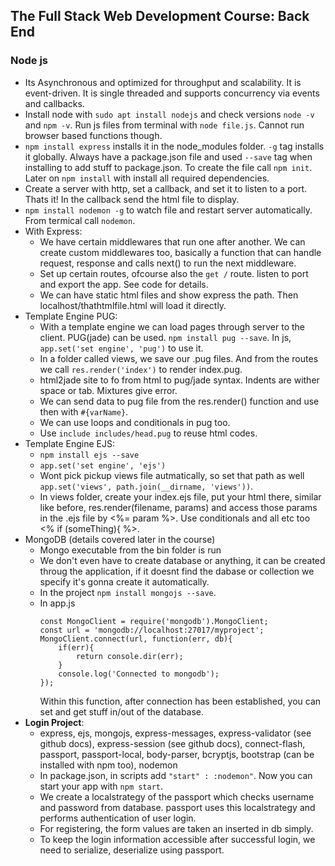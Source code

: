 ## The Full Stack Web Development Course: Back End

### Node js
- Its Asynchronous and optimized for throughput and scalability. It is event-driven. It is single threaded and supports concurrency via events and callbacks.
- Install node with `sudo apt install nodejs` and check versions `node -v` and `npm -v`. Run js files from terminal with `node file.js`. Cannot run browser based functions though.
- `npm install express` installs it in the node_modules folder. `-g` tag installs it globally. Always have a package.json file and used `--save` tag when installing to add stuff to package.json. To create the file call `npm init`. Later on `npm install` with install all required dependencies.
- Create a server with http, set a callback, and set it to listen to a port. Thats it! In the callback send the html file to display.
- `npm install nodemon -g` to watch file and restart server automatically. From termical call `nodemon`.
- With Express:
    - We have certain middlewares that run one after another. We can create custom middlewares too, basically a function that can handle request, response and calls next() to run the next middleware.
    - Set up certain routes, ofcourse also the `get /` route. listen to port and export the app. See code for details.
    - We can have static html files and show express the path. Then localhost/thathtmlfile.html will load it directly.
- Template Engine PUG:
    - With a template engine we can load pages through server to the client. PUG(jade) can be used. `npm install pug --save`. In js, `app.set('set engine', 'pug')` to use it.
    - In a folder called views, we save our .pug files. And from the routes we call `res.render('index')` to render index.pug.
    - html2jade site to fo from html to pug/jade syntax. Indents are wither space or tab. Mixtures give error.
    - We can send data to pug file from the res.render() function and use then with `#{varName}`. 
    - We can use loops and conditionals in pug too.
    - Use `include includes/head.pug` to reuse html codes.
- Template Engine EJS:
    - `npm install ejs --save`
    - `app.set('set engine', 'ejs')`
    - Wont pick pickup views file autmatically, so set that path as well `app.set('views', path.join(__dirname, 'views'))`.
    - In views folder, create your index.ejs file, put your html there, similar like before, res.render(filename, params) and access those params in the .ejs file by <%= param %>. Use conditionals and all etc too <% if (someThing){ %>.
- MongoDB (details covered later in the course)
    - Mongo executable from the bin folder is run
    - We don't even have to create database or anything, it can be created throug the application, if it doesnt find the dabase or collection we specify it's gonna create it automatically.
    - In the project `npm install mongojs --save`.
    - In app.js
        ```
        const MongoClient = require('mongodb').MongoClient;
        const url = 'mongodb://localhost:27017/myproject';
        MongoClient.connect(url, function(err, db){
            if(err){
                return console.dir(err);
            }
            console.log('Connected to mongodb');
        });
        ```
        Within this function, after connection has been established, you can set and get stuff in/out of the database.
- **Login Project**:
    - express, ejs, mongojs, express-messages, express-validator (see github docs), express-session (see github docs), connect-flash, passport, passport-local, body-parser, bcryptjs, bootstrap (can be installed with npm too), nodemon
    - In package.json, in scripts add `"start" : :nodemon"`. Now you can start your app with `npm start`.
    - We create a localstrategy of the passport which checks username and password from database. passport uses this localstrategy and performs authentication of user login.
    - For registering, the form values are taken an inserted in db simply.
    - To keep the login information accessible after successful login, we need to serialize, deserialize using passport.
